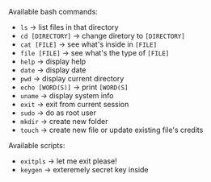 Available bash commands:

* `ls` -> list files in that directory
* `cd [DIRECTORY]` -> change diretory to `[DIRECTORY]`
* `cat [FILE]` -> see what's inside in `[FILE]`
* `file [FILE]` -> see what's the type of `[FILE]`
* `help` -> display help
* `date` -> display date
* `pwd` -> display current directory
* `echo [WORD(S)]` -> print `[WORD(S]`
* `uname` -> display system info
* `exit` -> exit from current session
* `sudo` -> do as root user
* `mkdir` -> create new folder
* `touch` -> create new file or update existing file's credits

Available scripts:

* `exitpls` -> let me exit please!
* `keygen` -> exteremely secret key inside
